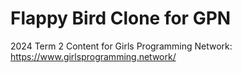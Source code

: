 # Flappy Bird Clone for GPN

2024 Term 2 Content for Girls Programming Network: https://www.girlsprogramming.network/
